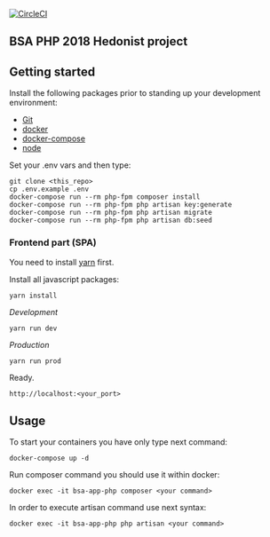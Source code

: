 [![CircleCI](https://circleci.com/gh/BinaryStudioAcademy/bsa-2018-hedonist.svg?style=svg)](https://circleci.com/gh/BinaryStudioAcademy/bsa-2018-hedonist)

## BSA PHP 2018 Hedonist project

## Getting started

Install the following packages prior to standing up your development environment:

- [Git](https://git-scm.com/)
- [docker](https://docs.docker.com/engine/installation/)
- [docker-compose](https://docs.docker.com/compose/install/)
- [node](https://nodejs.org/en/)


Set your .env vars and then type:
```
git clone <this_repo>
cp .env.example .env
docker-compose run --rm php-fpm composer install
docker-compose run --rm php-fpm php artisan key:generate
docker-compose run --rm php-fpm php artisan migrate
docker-compose run --rm php-fpm php artisan db:seed
```

### Frontend part (SPA)

You need to install [yarn](https://yarnpkg.com/lang/en/) first.

Install all javascript packages:  

```
yarn install
```

_Development_  
``` 
yarn run dev
```

_Production_  
``` 
yarn run prod
```

Ready.
```
http://localhost:<your_port>
```

## Usage

To start your containers you have only type next command:
```
docker-compose up -d
```

Run composer command you should use it within docker:
```
docker exec -it bsa-app-php composer <your command>
```

In order to execute artisan command use next syntax:
```
docker exec -it bsa-app-php php artisan <your command>
```